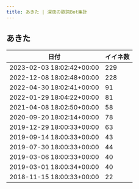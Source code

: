```yaml
---
title: あきた | 深夜の歌詞Bot集計
---
```

## あきた

|日付|イイネ数|
|-|-|
|2023-02-03 18:02:42+00:00|229|
|2022-12-08 18:02:48+00:00|228|
|2022-04-30 18:02:41+00:00|91|
|2022-01-29 18:04:22+00:00|81|
|2021-04-08 18:02:50+00:00|58|
|2020-09-20 18:02:14+00:00|78|
|2019-12-29 18:00:33+00:00|63|
|2019-09-14 18:00:33+00:00|43|
|2019-07-30 18:00:33+00:00|44|
|2019-03-06 18:00:33+00:00|40|
|2019-03-01 18:00:34+00:00|40|
|2018-11-15 18:00:33+00:00|22|
